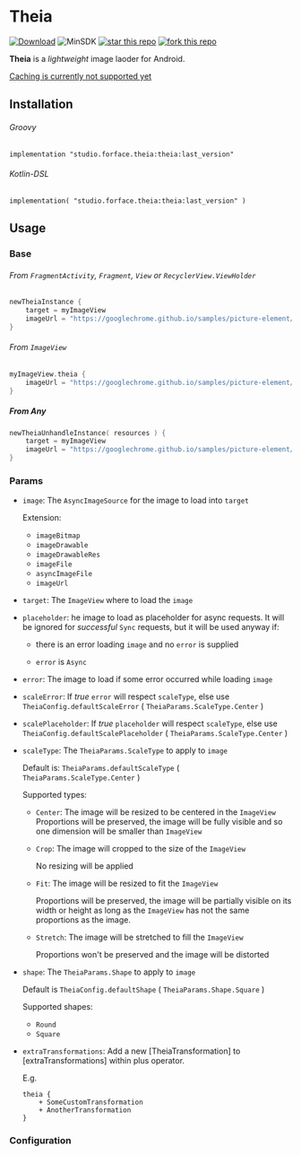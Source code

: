 # Theia

[![Download](https://api.bintray.com/packages/4face/ViewStateStore/studio.forface.viewstatestore/images/download.svg)](https://bintray.com/4face/ViewStateStore/studio.forface.viewstatestore/_latestVersion)  ![MinSDK](https://img.shields.io/badge/MinSDK-14-f44336.svg)  [![star this repo](http://githubbadges.com/star.svg?user=4face-studi0&repo=ViewStateStore&style=flat&color=fff&background=4caf50)](https://github.com/4face-studi0/ViewStateStore)  [![fork this repo](http://githubbadges.com/fork.svg?user=4face-studi0&repo=ViewStateStore&style=flat&color=fff&background=4caf50)](https://github.com/4face-studi0/ViewStateStore/fork)



**Theia** is a *lightweight* image laoder for Android.

<u>Caching is currently not supported yet</u>



## Installation

###### Groovy

`implementation "studio.forface.theia:theia:last_version"`

###### Kotlin-DSL

`implementation( "studio.forface.theia:theia:last_version" )`



## Usage



### Base

###### From `FragmentActivity`, `Fragment`, `View` or  `RecyclerView.ViewHolder`

```kotlin
newTheiaInstance {
    target = myImageView
    imageUrl = "https://googlechrome.github.io/samples/picture-element/images/butterfly.jpg"
}
```

###### From `ImageView`

```kotlin
myImageView.theia {
    imageUrl = "https://googlechrome.github.io/samples/picture-element/images/butterfly.jpg"
}
```

##### From *Any*

```kotlin
newTheiaUnhandleInstance( resources ) {
    target = myImageView
    imageUrl = "https://googlechrome.github.io/samples/picture-element/images/butterfly.jpg"
}
```



### Params

* `image`:  The `AsyncImageSource` for the image to load into `target`

  Extension:

  * `imageBitmap`
  * `imageDrawable`
  * `imageDrawableRes`
  * `imageFile`
  * `asyncImageFile`
  * `imageUrl`

  

* `target`: The `ImageView` where to load the `image`

  

* `placeholder`: he image to load as placeholder for async requests.
  It will be ignored for *successful* `Sync` requests, but it will be used anyway if:

  * there is an error loading `image` and no `error` is supplied

  * `error` is `Async`

    

* `error`: The image to load if some error occurred while loading `image`

  

* `scaleError`: If _true_  `error` will respect `scaleType`, else use `TheiaConfig.defaultScaleError` ( `TheiaParams.ScaleType.Center` )

  

* `scalePlaceholder`: If _true_  `placeholder` will respect `scaleType`, else use `TheiaConfig.defaultScalePlaceholder` ( `TheiaParams.ScaleType.Center` )

  

* `scaleType`: The `TheiaParams.ScaleType` to apply to `image`

  Default is: `TheiaParams.defaultScaleType` ( `TheiaParams.ScaleType.Center` )

  Supported types:

  * `Center`: The image will be resized to be centered in the `ImageView`
    Proportions will be preserved, the image will be fully visible and so one dimension will be smaller than `ImageView`

  * `Crop`: The image will cropped to the size of the `ImageView`

    No resizing will be applied

  * `Fit`: The image will be resized to fit the `ImageView`

    Proportions will be preserved, the image will be partially visible on its width or height as long as the `ImageView` has not the same proportions as the image.

  * `Stretch`: The image will be stretched to fill the `ImageView`

    Proportions won't be preserved and the image will be distorted

    

* `shape`: The `TheiaParams.Shape` to apply to `image`

  Default is `TheiaConfig.defaultShape` ( `TheiaParams.Shape.Square` )

  Supported shapes:

  * `Round`
  * `Square`

  

* `extraTransformations`: Add a new [TheiaTransformation] to [extraTransformations] within plus operator.

  E.g. 

  ```
  theia {
      + SomeCustomTransformation
      + AnotherTransformation
  }
  ```



### Configuration

